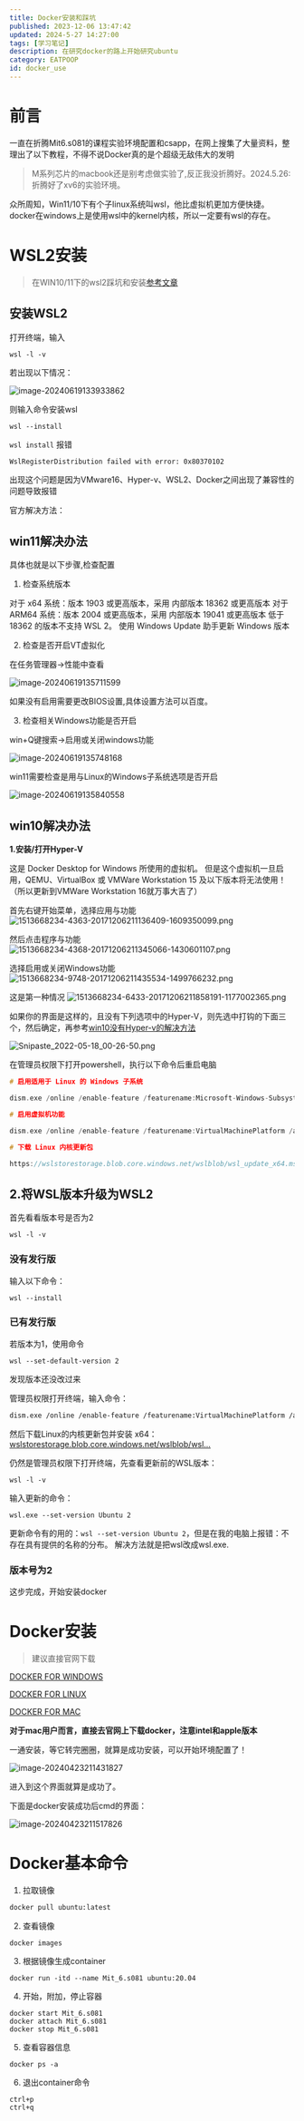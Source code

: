 ```yaml
---
title: Docker安装和踩坑
published: 2023-12-06 13:47:42
updated: 2024-5-27 14:27:00
tags: [学习笔记]
description: 在研究docker的路上开始研究ubuntu
category: EATPOOP
id: docker_use
---
```


# 前言

一直在折腾Mit6.s081的课程实验环境配置和csapp，在网上搜集了大量资料，整理出了以下教程，不得不说Docker真的是个超级无敌伟大的发明

> M系列芯片的macbook还是别考虑做实验了,反正我没折腾好。2024.5.26:折腾好了xv6的实验环境。

众所周知，Win11/10下有个子linux系统叫wsl，他比虚拟机更加方便快捷。docker在windows上是使用wsl中的kernel内核，所以一定要有wsl的存在。

# WSL2安装

> 在WIN10/11下的wsl2踩坑和安装[参考文章](https://juejin.cn/post/7099108145825316894#heading-0)

##  安装WSL2

打开终端，输入

```
wsl -l -v
```

若出现以下情况：

![image-20240619133933862](https://cdn.jsdelivr.net/gh/zhzvite/picgoroom@img/img/202406191423190.png)

则输入命令安装wsl

```
wsl --install
```

`wsl install` 报错

```
WslRegisterDistribution failed with error: 0x80370102
```

出现这个问题是因为VMware16、Hyper-v、WSL2、Docker之间出现了兼容性的问题导致报错

官方解决方法：

## win11解决办法

具体也就是以下步骤,检查配置

1. 检查系统版本

对于 x64 系统：版本 1903 或更高版本，采用 内部版本 18362 或更高版本
对于 ARM64 系统：版本 2004 或更高版本，采用 内部版本 19041 或更高版本
低于 18362 的版本不支持 WSL 2。 使用 Windows Update 助手更新 Windows 版本

2. 检查是否开启VT虚拟化

在任务管理器->性能中查看

![image-20240619135711599](https://cdn.jsdelivr.net/gh/zhzvite/picgoroom@img/img/202406191423217.png)

如果没有启用需要更改BIOS设置,具体设置方法可以百度。

3. 检查相关Windows功能是否开启

win+Q键搜索->启用或关闭windows功能

![image-20240619135748168](https://cdn.jsdelivr.net/gh/zhzvite/picgoroom@img/img/202406191423245.png)

win11需要检查是用与Linux的Windows子系统选项是否开启

![image-20240619135840558](https://cdn.jsdelivr.net/gh/zhzvite/picgoroom@img/img/202406191423268.png)

## win10解决办法

**1.安装/打开Hyper-V**

这是 Docker Desktop for Windows 所使用的虚拟机。 但是这个虚拟机一旦启用，QEMU、VirtualBox 或 VMWare Workstation 15 及以下版本将无法使用！（所以更新到VMWare Workstation 16就万事大吉了）

首先右键开始菜单，选择应用与功能
 ![1513668234-4363-20171206211136409-1609350099.png](https://cdn.jsdelivr.net/gh/zhzvite/picgoroom@img/img/202402071315138.awebp)

然后点击程序与功能
 ![1513668234-4368-20171206211345066-1430601107.png](https://cdn.jsdelivr.net/gh/zhzvite/picgoroom@img/img/202402071315168.awebp)

选择启用或关闭Windows功能
 ![1513668234-9748-20171206211435534-1499766232.png](https://cdn.jsdelivr.net/gh/zhzvite/picgoroom@img/img/202402071315176.awebp)

这是第一种情况
 ![1513668234-6433-20171206211858191-1177002365.png](https://cdn.jsdelivr.net/gh/zhzvite/picgoroom@img/img/202402071315190.awebp)

如果你的界面是这样的，且没有下列选项中的Hyper-V，则先选中打钩的下面三个，然后确定，再参考[win10没有Hyper-v的解决方法](https://link.juejin.cn?target=https%3A%2F%2Fblog.csdn.net%2Flanxingxing666666%2Farticle%2Fdetails%2F111354089)

![Snipaste_2022-05-18_00-26-50.png](https://cdn.jsdelivr.net/gh/zhzvite/picgoroom@img/img/202402071315198.awebp)

在管理员权限下打开powershell，执行以下命令后重启电脑

```c++
# 启用适用于 Linux 的 Windows 子系统

dism.exe /online /enable-feature /featurename:Microsoft-Windows-Subsystem-Linux /all /norestart

# 启用虚拟机功能

dism.exe /online /enable-feature /featurename:VirtualMachinePlatform /all /norestart

# 下载 Linux 内核更新包

https://wslstorestorage.blob.core.windows.net/wslblob/wsl_update_x64.msi
```



## 2.将WSL版本升级为WSL2

首先看看版本号是否为2

```
wsl -l -v
```

### 没有发行版

输入以下命令：

```
wsl --install
```

### 已有发行版

若版本为1，使用命令 

```arduino
wsl --set-default-version 2
```

发现版本还没改过来

管理员权限打开终端，输入命令：

```bash
dism.exe /online /enable-feature /featurename:VirtualMachinePlatform /all /norestart
```

然后下载Linux的内核更新包并安装 x64：[wslstorestorage.blob.core.windows.net/wslblob/wsl…](https://link.juejin.cn?target=https%3A%2F%2Fwslstorestorage.blob.core.windows.net%2Fwslblob%2Fwsl_update_x64.msi)

仍然是管理员权限下打开终端，先查看更新前的WSL版本：

```
wsl -l -v
```

输入更新的命令：

```arduino
wsl.exe --set-version Ubuntu 2
```

更新命令有的用的：`wsl --set-version Ubuntu 2`，但是在我的电脑上报错：不存在具有提供的名称的分布。 解决方法就是把wsl改成wsl.exe.

### 版本号为2

这步完成，开始安装docker



# Docker安装

> 建议直接官网下载

[DOCKER FOR WINDOWS](https://docs.docker.com/desktop/install/windows-install/)

[DOCKER FOR LINUX](https://docs.docker.com/desktop/install/mac-install/)

[DOCKER FOR MAC](https://docs.docker.com/desktop/install/mac-install/)

**对于mac用户而言，直接去官网上下载docker，注意intel和apple版本**

一通安装，等它转完圈圈，就算是成功安装，可以开始环境配置了！

![image-20240423211431827](https://cdn.jsdelivr.net/gh/zhzvite/picgoroom@img/img/202404232129489.png)

进入到这个界面就算是成功了。

下面是docker安装成功后cmd的界面：

![image-20240423211517826](https://cdn.jsdelivr.net/gh/zhzvite/picgoroom@img/img/202404232128758.png)

# Docker基本命令

1. 拉取镜像

```bash
docker pull ubuntu:latest
```

2. 查看镜像

```
docker images
```

3. 根据镜像生成container

```
docker run -itd --name Mit_6.s081 ubuntu:20.04
```

4. 开始，附加，停止容器

```
docker start Mit_6.s081
docker attach Mit_6.s081
docker stop Mit_6.s081
```

5. 查看容器信息

```
docker ps -a
```

6. 退出container命令

```
ctrl+p   
ctrl+q
```



